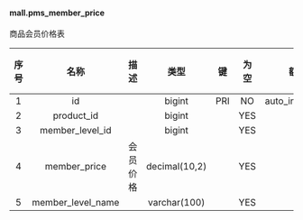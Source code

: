 #### mall.pms_member_price 
商品会员价格表

| 序号 | 名称 | 描述 | 类型 | 键 | 为空 | 额外 | 默认值 |
| :--: | :--: | :--: | :--: | :--: | :--: | :--: | :--: |
| 1 | id |  | bigint | PRI | NO | auto_increment |  |
| 2 | product_id |  | bigint |  | YES |  |  |
| 3 | member_level_id |  | bigint |  | YES |  |  |
| 4 | member_price | 会员价格 | decimal(10,2) |  | YES |  |  |
| 5 | member_level_name |  | varchar(100) |  | YES |  |  |
